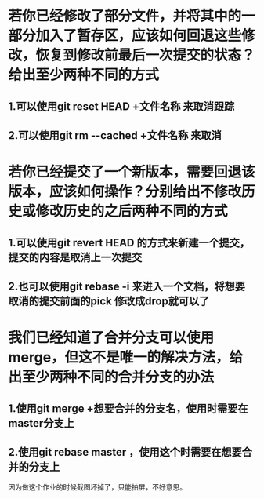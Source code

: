 # 若你已经修改了部分文件，并将其中的一部分加入了暂存区，应该如何回退这些修改，恢复到修改前最后一次提交的状态？给出至少两种不同的方式  
  
## 1.可以使用git reset HEAD +文件名称  来取消跟踪
  
## 2.可以使用git rm --cached +文件名称  来取消  
  
  
# 若你已经提交了一个新版本，需要回退该版本，应该如何操作？分别给出不修改历史或修改历史的之后两种不同的方式  
  
## 1.可以使用git revert HEAD 的方式来新建一个提交，提交的内容是取消上一次提交  
  
## 2.也可以使用git rebase -i 来进入一个文档，将想要取消的提交前面的pick 修改成drop就可以了
  
# 我们已经知道了合并分支可以使用merge，但这不是唯一的解决方法，给出至少两种不同的合并分支的办法
  
## 1.使用git merge +想要合并的分支名，使用时需要在master分支上
  
## 2.使用git rebase master ，使用这个时需要在想要合并的分支上  

因为做这个作业的时候截图坏掉了，只能拍屏，不好意思。
